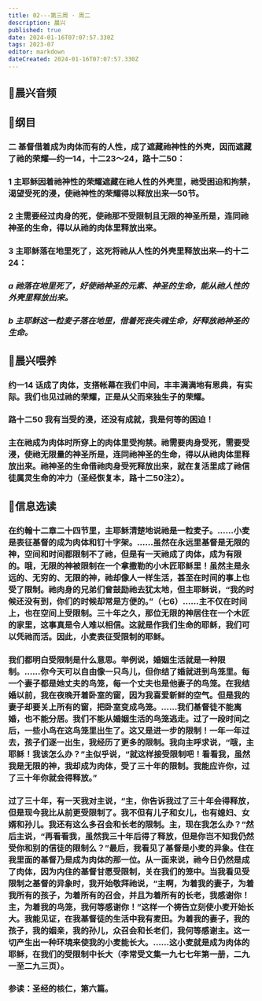 ```yaml
---
title: 02---第三周 · 周二
description: 晨兴
published: true
date: 2024-01-16T07:07:57.330Z
tags: 2023-07
editor: markdown
dateCreated: 2024-01-16T07:07:57.330Z
---
```


## 🎵晨兴音频

## 📖纲目

### 二 基督借着成为肉体而有的人性，成了遮藏祂神性的外壳，因而遮藏了祂的荣耀—约一14，十二23～24，路十二50：

### 1 主耶稣因着祂神性的荣耀遮藏在祂人性的外壳里，祂受困迫和拘禁，渴望受死的浸，使祂神性的荣耀得以释放出来—50节。

### 2 主需要经过肉身的死，使祂那不受限制且无限的神圣所是，连同祂神圣的生命，得以从祂的肉体里释放出来。

### 3 主耶稣落在地里死了，这死将祂从人性的外壳里释放出来—约十二24：

### *a 祂落在地里死了，好使祂神圣的元素、神圣的生命，能从祂人性的外壳里释放出来。*

### *b 主耶稣这一粒麦子落在地里，借着死丧失魂生命，好释放祂神圣的生命。*

## 📖晨兴喂养

### 约一14    话成了肉体，支搭帐幕在我们中间，丰丰满满地有恩典，有实际。我们也见过祂的荣耀，正是从父而来独生子的荣耀。

### 路十二50    我有当受的浸，还没有成就，我是何等的困迫！

### 主在祂成为肉体时所穿上的肉体里受拘禁。祂需要肉身受死，需要受浸，使祂无限量的神圣所是，连同祂神圣的生命，得以从祂肉体里释放出来。祂神圣的生命借祂肉身受死释放出来，就在复活里成了祂信徒属灵生命的冲力（圣经恢复本，路十二50注2）。

## 📖信息选读

### 在约翰十二章二十四节里，主耶稣清楚地说祂是一粒麦子。……小麦是表征基督的成为肉体和钉十字架。……虽然在永远里基督是无限的神，空间和时间都限制不了祂，但是有一天祂成了肉体，成为有限的。哦，无限的神被限制在一个拿撒勒的小木匠耶稣里！虽然主是永远的、无穷的、无限的神，祂却像人一样生活，甚至在时间的事上也受了限制。祂肉身的兄弟们曾鼓励祂去犹太地，但主耶稣说，“我的时候还没有到，你们的时候却常是方便的。”（七6）……主不仅在时间上，也在空间上受限制。三十年之久，那位无限的神居住在一个木匠的家里，这事真是令人难以相信。这就是作我们生命的耶稣，我们可以凭祂而活。因此，小麦表征受限制的耶稣。

### 我们都明白受限制是什么意思。举例说，婚姻生活就是一种限制。……你今天可以自由像一只鸟儿，但你结了婚就进到鸟笼里。每一个妻子都是她丈夫的鸟笼，每一个丈夫也是他妻子的鸟笼。在我结婚以前，我在夜晚开着卧室的窗，因为我喜爱新鲜的空气。但是我的妻子却要关上所有的窗，把卧室变成鸟笼。……我们基督徒不能离婚，也不能分居。我们不能从婚姻生活的鸟笼逃走。过了一段时间之后，一些小鸟在这鸟笼里出生了。这又是进一步的限制！一年一年过去，孩子们逐一出生，我经历了更多的限制。我向主呼求说，“哦，主耶稣！我该怎么办？”主似乎说，“就这样接受限制吧！看看我，虽然我是无限的神，我却成为肉体，受了三十年的限制。我能应许你，过了三十年你就会得释放。”

### 过了三十年，有一天我对主说，“主，你告诉我过了三十年会得释放，但是现今我比从前更受限制了。我不但有儿子和女儿，也有媳妇、女婿和孙儿。我还有这么多召会和长老的限制。主，现在我怎么办？”然后主说，“再看看我，虽然我三十年后得了释放，但是你岂不知我仍然受你和别的信徒的限制么？”最后，我看见了基督是小麦的异象。住在我里面的基督乃是成为肉体的那一位。从一面来说，祂今日仍然是成了肉体，因为内住的基督甘愿受限制，关在我们的笼中。当我看见受限制之基督的异象时，我开始敬拜祂说，“主啊，为着我的妻子，为着我所有的孩子，为着所有的召会，并且为着所有的长老，我感谢你！主，为着我的鸟笼，我何等感谢你！”这样一个祷告立刻使小麦开始长大。我能见证，在我基督徒的生活中我有麦田。为着我的妻子，我的孩子，我的姻亲，我的孙儿，众召会和长老们，我何等感谢主。这一切产生出一种环境来使我的小麦能长大。……这小麦就是成为肉体的耶稣，在我们的受限制中长大（李常受文集一九七七年第一册，二九一至二九三页）。

### 参读：圣经的核仁，第六篇。
<!-- Google tag (gtag.js) -->
<script async src="https://www.googletagmanager.com/gtag/js?id=G-1P8709Z16T"></script>
<script>
  window.dataLayer = window.dataLayer || [];
  function gtag(){dataLayer.push(arguments);}
  gtag('js', new Date());

  gtag('config', 'G-1P8709Z16T');
</script>